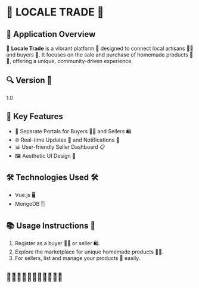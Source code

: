 # 🌿 LOCALE TRADE 🌾

## 🌟 Application Overview
🌱 **Locale Trade** is a vibrant platform 🚜 designed to connect local artisans 🧑‍🌾 and buyers 🛒. It focuses on the sale and purchase of homemade products 🍅🥕, offering a unique, community-driven experience.

## 🔍 Version 🌱
1.0

## 🚀 Key Features
- 👥 Separate Portals for Buyers 🧑‍🌾 and Sellers 🛍️
- 🌐 Real-time Updates 📡 and Notifications 🔔
- 📊 User-friendly Seller Dashboard 📋
- 🖼️ Aesthetic UI Design 🎨

## 🛠️ Technologies Used 🛠️
- Vue.js 🖥️
- MongoDB 🗄️

## 📚 Usage Instructions 📘
1. Register as a buyer 🧑‍🌾 or seller 🛍️.
2. Explore the marketplace for unique homemade products 🥒🍯.
3. For sellers, list and manage your products 📝 easily.

## 🌻🌽🥦🍇🥬🍓🥒🍅🥕🍯🧀
